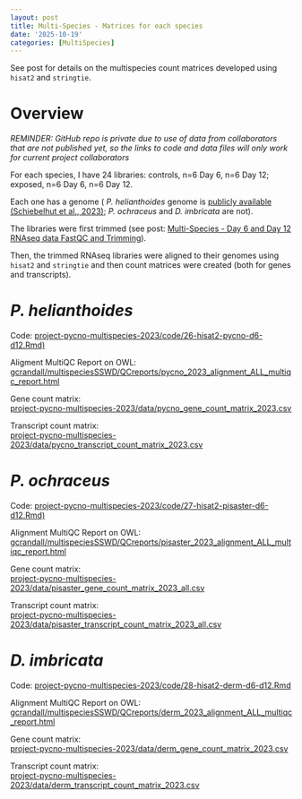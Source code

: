 ```yaml
---
layout: post
title: Multi-Species - Matrices for each species 
date: '2025-10-19'
categories: [MultiSpecies]
---
```

See post for details on the multispecies count matrices developed using `hisat2` and `stringtie`. 

# Overview
*REMINDER: GitHub repo is private due to use of data from collaborators that are not published yet, so the links to code and data files will only work for current project collaborators*

For each species,  I have 24 libraries: controls, n=6 Day 6, n=6 Day 12; exposed, n=6 Day 6, n=6 Day 12. 

Each one has a genome ( _P. helianthoides_ genome is [publicly available (Schiebelhut et al., 2023)](https://datadryad.org/dataset/doi:10.5061/dryad.51c59zwfd); _P. ochraceus_ and _D. imbricata_ are not).       

The libraries were first trimmed (see post: [Multi-Species - Day 6 and Day 12 RNAseq data FastQC and Trimming](https://grace-ac.github.io/MUSP-d6d12-data-processing/)). 

Then, the trimmed RNAseq libraries were aligned to their genomes using `hisat2` and `stringtie` and then count matrices were created (both for genes and transcripts). 

# _P. helianthoides_ 

Code: [project-pycno-multispecies-2023/code/26-hisat2-pycno-d6-d12.Rmd)](https://github.com/grace-ac/project-pycno-multispecies-2023/blob/main/code/26-hisat2-pycno-d6-d12.Rmd)     

Aligment MultiQC Report on OWL: [gcrandall/multispeciesSSWD/QCreports/pycno_2023_alignment_ALL_multiqc_report.html](https://owl.fish.washington.edu/gcrandall/multispeciesSSWD/QCreports/pycno_2023_alignment_ALL_multiqc_report.html) 

Gene count matrix:    
[project-pycno-multispecies-2023/data/pycno_gene_count_matrix_2023.csv](https://github.com/grace-ac/project-pycno-multispecies-2023/blob/main/data/pycno_gene_count_matrix_2023.csv)

Transcript count matrix:      
[project-pycno-multispecies-2023/data/pycno_transcript_count_matrix_2023.csv](https://github.com/grace-ac/project-pycno-multispecies-2023/blob/main/data/pycno_transcript_count_matrix_2023.csv)

# _P. ochraceus_   

Code: [project-pycno-multispecies-2023/code/27-hisat2-pisaster-d6-d12.Rmd)](https://github.com/grace-ac/project-pycno-multispecies-2023/blob/main/code/27-hisat2-pisaster-d6-d12.Rmd)   

Alignment MultiQC Report on OWL:     
[gcrandall/multispeciesSSWD/QCreports/pisaster_2023_alignment_ALL_multiqc_report.html](https://owl.fish.washington.edu/gcrandall/multispeciesSSWD/QCreports/pisaster_2023_alignment_ALL_multiqc_report.html)

Gene count matrix:    
[project-pycno-multispecies-2023/data/pisaster_gene_count_matrix_2023_all.csv](https://github.com/grace-ac/project-pycno-multispecies-2023/blob/main/data/pisaster_gene_count_matrix_2023_all.csv)

Transcript count matrix:    
[project-pycno-multispecies-2023/data/pisaster_transcript_count_matrix_2023_all.csv](https://github.com/grace-ac/project-pycno-multispecies-2023/blob/main/data/pisaster_transcript_count_matrix_2023_all.csv)

# _D. imbricata_ 

Code: [project-pycno-multispecies-2023/code/28-hisat2-derm-d6-d12.Rmd](https://github.com/grace-ac/project-pycno-multispecies-2023/blob/main/code/28-hisat2-derm-d6-d12.Rmd)

Alignment MultiQC Report on OWL:     
[gcrandall/multispeciesSSWD/QCreports/derm_2023_alignment_ALL_multiqc_report.html](https://owl.fish.washington.edu/gcrandall/multispeciesSSWD/QCreports/derm_2023_alignment_ALL_multiqc_report.html)

Gene count matrix:    
[project-pycno-multispecies-2023/data/derm_gene_count_matrix_2023.csv](https://github.com/grace-ac/project-pycno-multispecies-2023/blob/main/data/derm_gene_count_matrix_2023.csv)

Transcript count matrix:   
[project-pycno-multispecies-2023/data/derm_transcript_count_matrix_2023.csv](https://github.com/grace-ac/project-pycno-multispecies-2023/blob/main/data/derm_transcript_count_matrix_2023.csv)
